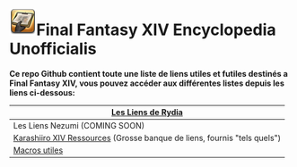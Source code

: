 # ![Icone](https://github.com/Flabby-Owl/FFXIV-Encyclopedia-Unofficialis/blob/master/img/Icon.png?raw=true)Final Fantasy XIV Encyclopedia Unofficialis

**Ce repo Github contient toute une liste de liens utiles et futiles destinés a Final Fantasy XIV, vous pouvez accéder aux différentes listes depuis les liens ci-dessous:**

| [Les Liens de Rydia](https://github.com/Flabby-Owl/FFXIV-Encyclopedia-Unofficialis/blob/master/liens-rydia.md) |
| ------------------------------------------------------------ |
| Les Liens Nezumi (COMING SOON)                               |
| [Karashiiro XIV Ressources](https://github.com/karashiiro/xiv-resources) (Grosse banque de liens, fournis "tels quels") |
| [Macros utiles](https://github.com/Flabby-Owl/FFXIV-Encyclopedia-Unofficialis/blob/master/macros.md) |

